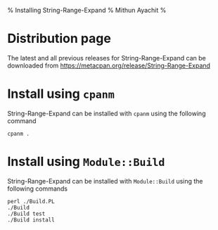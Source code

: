 % Installing String-Range-Expand
% Mithun Ayachit
%

# Distribution page

The latest and all previous releases for String-Range-Expand can be
downloaded from https://metacpan.org/release/String-Range-Expand

# Install using `cpanm`

String-Range-Expand can be installed with `cpanm` using the following
command

    cpanm .

# Install using `Module::Build`

String-Range-Expand can be installed with `Module::Build` using the
following commands

    perl ./Build.PL
    ./Build
    ./Build test
    ./Build install
